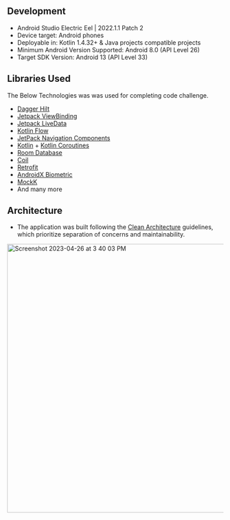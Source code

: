 ## Development
- Android Studio Electric Eel | 2022.1.1 Patch 2
- Device target: Android phones
- Deployable in: Kotlin 1.4.32+ & Java projects compatible projects
- Minimum Android Version Supported: Android 8.0 (API Level 26)
- Target SDK Version: Android 13 (API Level 33)

## Libraries Used
The Below Technologies was was used for completing code challenge. 
- [Dagger Hilt](https://dagger.dev/hilt/)
- [Jetpack ViewBinding](https://developer.android.com/topic/libraries/view-binding)
- [Jetpack LiveData](https://developer.android.com/topic/libraries/architecture/livedata)
- [Kotlin Flow](https://developer.android.com/kotlin/flow)
- [JetPack Navigation Components](https://developer.android.com/guide/navigation/navigation-getting-started)
- [Kotlin](https://kotlinlang.org/) + [Kotlin Coroutines](https://kotlinlang.org/docs/reference/coroutines-overview.html)
- [Room Database](https://developer.android.com/training/data-storage/room)
- [Coil](https://github.com/coil-kt/coil)
- [Retrofit](https://square.github.io/retrofit/)
- [AndroidX Biometric](https://developer.android.com/jetpack/androidx/releases/biometric)
- [MockK](https://mockk.io/)
- And many more

## Architecture 
-  The application was built following the [Clean Architecture](https://developer.android.com/topic/architecture) guidelines, which prioritize separation of concerns and maintainability.
<img width="625" alt="Screenshot 2023-04-26 at 3 40 03 PM" src="https://user-images.githubusercontent.com/75781391/234611714-90a8e21e-c2da-449f-9b3a-65f6c85b5946.png">


